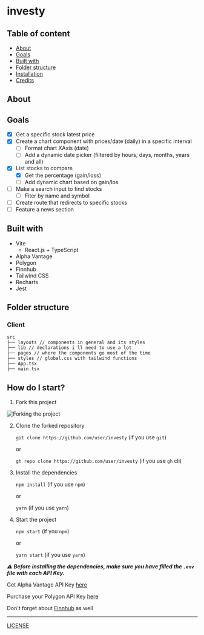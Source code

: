 # investy
## Table of content

- [About](#about)
- [Goals](#goals)
- [Built with](#built-with)
- [Folder structure](#folder-structure)
- [Installation](#how-do-i-start)
- [Credits](#credits)

## About



## Goals

- [X] Get a specific stock latest price
- [X] Create a chart component with prices/date (daily) in a specific interval
    - [ ] Format chart XAxis (date)
    - [ ] Add a dynamic date picker (filtered by hours, days, months, years and all)
- [X] List stocks to compare
    - [X] Get the percentage (gain/loss)
    - [ ] Add dynamic chart based on gain/los
- [ ] Make a search input to find stocks
    - [ ] Fiter by name and symbol
- [ ] Create route that redirects to specific stocks
- [ ] Feature a news section

## Built with

- Vite
  - React.js + TypeScript
- Alpha Vantage
- Polygon
- Finnhub
- Tailwind CSS
- Recharts
- Jest

## Folder structure
### Client
```
src
├── layouts // components in general and its styles
├── lib // declarations i'll need to use a lot
├── pages // where the components go most of the time
├── styles // global.css with tailwind functions
├── App.tsx
├── main.tsx
```

## How do I start?

1. Fork this project

![Forking the project](https://camo.githubusercontent.com/6f03010c651d060f8b7cfc17da7098c1757c4ead/68747470733a2f2f6669727374636f6e747269627574696f6e732e6769746875622e696f2f6173736574732f526561646d652f666f726b2e706e67)

2. Clone the forked repository

    `git clone https://github.com/user/investy` (if you use `git`)

    or

    `gh repo clone https://github.com/user/investy` (if you use `gh` cli)

3. Install the dependencies

    `npm install` (if you use `npm`)

    or

    `yarn` (if you use   `yarn`)

4. Start the project

    `npm start` (if you `npm`)

    or

    `yarn start` (if you use `yarn`)

**_⚠️ Before installing the dependencies, make sure you have filled the `.env` file with each API Key._**

Get Alpha Vantage API Key [here](https://www.alphavantage.co/support/#api-key)

Purchase your Polygon API Key [here](https://polygon.io/dashboard/signup)

Don't forget about [Finnhub](https://finnhub.io/register) as well

---

[LICENSE](./LICENSE)
